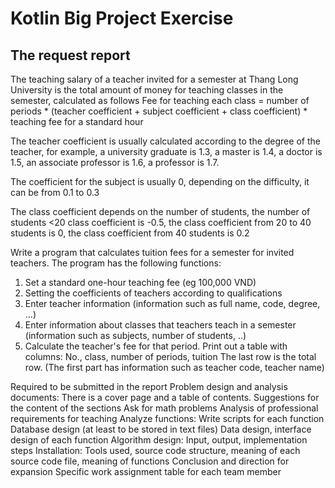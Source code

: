 # Kotlin Big Project Exercise
## The request report
The teaching salary of a teacher invited for a semester at Thang Long University is the total amount of money for teaching classes in the semester, calculated as follows
Fee for teaching each class = number of periods * (teacher coefficient + subject coefficient + class coefficient) * teaching fee for a standard hour

The teacher coefficient is usually calculated according to the degree of the teacher, for example, a university graduate is 1.3, a master is 1.4, a doctor is 1.5, an associate professor is 1.6, a professor is 1.7.

The coefficient for the subject is usually 0, depending on the difficulty, it can be from 0.1 to 0.3

The class coefficient depends on the number of students, the number of students <20 class coefficient is -0.5, the class coefficient from 20 to 40 students is 0, the class coefficient from 40 students is 0.2

Write a program that calculates tuition fees for a semester for invited teachers. The program has the following functions:

1. Set a standard one-hour teaching fee (eg 100,000 VND)
2. Setting the coefficients of teachers according to qualifications
3. Enter teacher information (information such as full name, code, degree, ...)
4. Enter information about classes that teachers teach in a semester (information such as subjects, number of students, ..)
5. Calculate the teacher's fee for that period. Print out a table with columns: No., class, number of periods, tuition The last row is the total row. (The first part has information such as teacher code, teacher name)

Required to be submitted in the report
Problem design and analysis documents: There is a cover page and a table of contents. Suggestions for the content of the sections
Ask for math problems
Analysis of professional requirements for teaching
Analyze functions: Write scripts for each function
Database design (at least to be stored in text files)
Data design, interface design of each function
Algorithm design: Input, output, implementation steps
Installation: Tools used, source code structure, meaning of each source code file, meaning of functions
Conclusion and direction for expansion
Specific work assignment table for each team member
